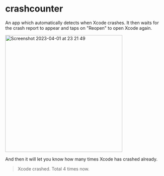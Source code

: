 # crashcounter

An app which automatically detects when Xcode crashes.
It then waits for the crash report to appear 
and taps on "Reopen" to open Xcode again.

<img width="372" alt="Screenshot 2023-04-01 at 23 21 49" src="https://user-images.githubusercontent.com/245433/229314461-b685a87c-67aa-4d24-8c98-81caa146c2db.png">

And then it will let you know how many times Xcode has crashed already.

> Xcode crashed. Total 4 times now.
